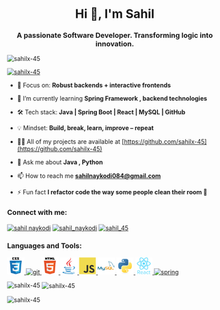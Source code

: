 <h1 align="center">Hi 👋, I'm Sahil</h1>
<h3 align="center">A passionate Software Developer. Transforming logic into innovation.</h3>

<p align="left"> <img src="https://komarev.com/ghpvc/?username=sahilx-45&label=Profile%20views&color=0e75b6&style=flat" alt="sahilx-45" /> </p>

<p align="left"> <a href="https://github.com/ryo-ma/github-profile-trophy"><img src="https://github-profile-trophy.vercel.app/?username=sahilx-45" alt="sahilx-45" /></a> </p>

- 🎯 Focus on: **Robust backends + interactive frontends**

- 🌱 I’m currently learning **Spring Framework , backend technologies**

- 🛠 Tech stack: **Java | Spring Boot | React | MySQL | GitHub**

- 💡 Mindset: **Build, break, learn, improve – repeat**

- 👨‍💻 All of my projects are available at [https://github.com/sahilx-45](https://github.com/sahilx-45)

- 💬 Ask me about **Java , Python**

- 📫 How to reach me **sahilnaykodi084@gmail.com**

- ⚡ Fun fact **I refactor code the way some people clean their room 🧹**

<h3 align="left">Connect with me:</h3>
<p align="left">
<a href="https://linkedin.com/in/sahil naykodi" target="blank"><img align="center" src="https://raw.githubusercontent.com/rahuldkjain/github-profile-readme-generator/master/src/images/icons/Social/linked-in-alt.svg" alt="sahil naykodi" height="30" width="40" /></a>
<a href="https://instagram.com/sahil_naykodi" target="blank"><img align="center" src="https://raw.githubusercontent.com/rahuldkjain/github-profile-readme-generator/master/src/images/icons/Social/instagram.svg" alt="sahil_naykodi" height="30" width="40" /></a>
<a href="https://www.leetcode.com/sahil_45" target="blank"><img align="center" src="https://raw.githubusercontent.com/rahuldkjain/github-profile-readme-generator/master/src/images/icons/Social/leet-code.svg" alt="sahil_45" height="30" width="40" /></a>
</p>

<h3 align="left">Languages and Tools:</h3>
<p align="left"> <a href="https://www.w3schools.com/css/" target="_blank" rel="noreferrer"> <img src="https://raw.githubusercontent.com/devicons/devicon/master/icons/css3/css3-original-wordmark.svg" alt="css3" width="40" height="40"/> </a> <a href="https://git-scm.com/" target="_blank" rel="noreferrer"> <img src="https://www.vectorlogo.zone/logos/git-scm/git-scm-icon.svg" alt="git" width="40" height="40"/> </a> <a href="https://www.w3.org/html/" target="_blank" rel="noreferrer"> <img src="https://raw.githubusercontent.com/devicons/devicon/master/icons/html5/html5-original-wordmark.svg" alt="html5" width="40" height="40"/> </a> <a href="https://www.java.com" target="_blank" rel="noreferrer"> <img src="https://raw.githubusercontent.com/devicons/devicon/master/icons/java/java-original.svg" alt="java" width="40" height="40"/> </a> <a href="https://developer.mozilla.org/en-US/docs/Web/JavaScript" target="_blank" rel="noreferrer"> <img src="https://raw.githubusercontent.com/devicons/devicon/master/icons/javascript/javascript-original.svg" alt="javascript" width="40" height="40"/> </a> <a href="https://www.mysql.com/" target="_blank" rel="noreferrer"> <img src="https://raw.githubusercontent.com/devicons/devicon/master/icons/mysql/mysql-original-wordmark.svg" alt="mysql" width="40" height="40"/> </a> <a href="https://www.python.org" target="_blank" rel="noreferrer"> <img src="https://raw.githubusercontent.com/devicons/devicon/master/icons/python/python-original.svg" alt="python" width="40" height="40"/> </a> <a href="https://reactjs.org/" target="_blank" rel="noreferrer"> <img src="https://raw.githubusercontent.com/devicons/devicon/master/icons/react/react-original-wordmark.svg" alt="react" width="40" height="40"/> </a> <a href="https://spring.io/" target="_blank" rel="noreferrer"> <img src="https://www.vectorlogo.zone/logos/springio/springio-icon.svg" alt="spring" width="40" height="40"/> </a> </p>

<p><img align="left" src="https://github-readme-stats.vercel.app/api/top-langs?username=sahilx-45&show_icons=true&locale=en&layout=compact" alt="sahilx-45" /></p>

<p>&nbsp;<img align="center" src="https://github-readme-stats.vercel.app/api?username=sahilx-45&show_icons=true&locale=en" alt="sahilx-45" /></p>

<p><img align="center" src="https://github-readme-streak-stats.herokuapp.com/?user=sahilx-45&" alt="sahilx-45" /></p>
